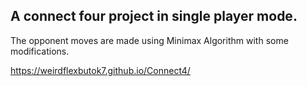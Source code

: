## A connect four project in single player mode.

The opponent moves are made using Minimax Algorithm with some modifications.

https://weirdflexbutok7.github.io/Connect4/
